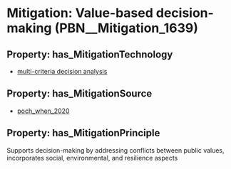 # Mitigation: __Value-based decision-making__ (PBN__Mitigation_1639)

## Property: has_MitigationTechnology

* [multi-criteria decision analysis](../Technology/PBN__Technology_3971)

## Property: has_MitigationSource

* [poch_when_2020](../Article/PBN__Article_207)

## Property: has_MitigationPrinciple

Supports decision-making by addressing conflicts between public values, incorporates social, environmental, and resilience aspects

